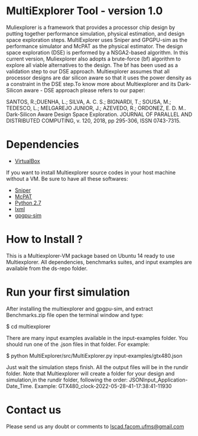 MultiExplorer Tool - version 1.0
===================
Muliexplorer is a framework that provides a processor chip design by putting together performance simulation, physical estimation, and 
design space exploration steps. MultiExplorer uses Sniper and GPGPU-sim as the performance simulator and McPAT as the physical estimator. The design space exploration (DSE) is performed by a NSGA2-based algorithm. In this current version, Muliexplorer also adopts a brute-force (bf) algorithm to explore all viable alternatives to the design. The bf has been used as a validation step to our DSE approach. Multiexplorer assumes that all processor designs are dar silicon aware so that it uses the power density as a constraint in the DSE step.To know more about Multiexplorer and its Dark-Silicon aware - DSE approach please refers to our paper:

SANTOS, R.;DUENHA, L.; SILVA, A. C. S.; BIGNARDI, T.; SOUSA, M.; TEDESCO, L.; MELGAREJO JUNIOR, J.; AZEVEDO, R.; ORDONEZ, E. D. M.. 
Dark-Silicon Aware Design Space Exploration. JOURNAL OF PARALLEL AND DISTRIBUTED COMPUTING, v. 120, 2018, pp 295-306, ISSN 0743-7315.


Dependencies
============
- [VirtualBox](https://www.virtualbox.org/wiki/Downloads)

If you want to install Multiexplorer source codes in your host machine without a VM. Be sure to have all these softwares:
- [Sniper](http://snipersim.org)
- [McPAT](http://www.hpl.hp.com/research/mcpat/)
- [Python 2.7](https://www.python.org/download/releases/2.7/)
- [lxml](http://lxml.de/)
- [gpgpu-sim](https://github.com/gpgpu-sim/gpgpu-sim_distribution)


How to Install ?
================
This is a Multiexplorer-VM package based on Ubuntu 14 ready to use Multiexplorer. All dependencies, benchmarks suites, and input examples are available from the ds-repo folder. 


Run your first simulation
=========================
After installing the multiexplorer and  gpgpu-sim, and extract Benchmarks.zip file open the terminal window and type:

$ cd multiexplorer

There are many input examples available in the input-examples folder. You should run one of the .json files in that folder. For example:

$ python MultiExplorer/src/MultiExplorer.py input-examples/gtx480.json

Just wait the simulation steps finish. All the output files will be in the rundir folder. Note that Multiexplorer will create a folder 
for your design and simulation,in the rundir folder, following the order: JSONInput_Application-Date_Time. 
Example: GTX480_clock-2022-05-28-41-17:38:41-11930


<!-- Output files
=========================
These files will be in the rundir folder after running Multiexplorer:
         

MCPATPhysicalResults.txt: McPAT physical estimates (area, power, etc.) of the original design.
               
outputBruteForce.csv: a csv file with all the configurations obtained from our BF DS-DSE algorithm.
      
BFSOutput.txt: outputs of the performance simulator. 

BFSstderr.txt: the performance simulator error.     

populationResults.csv: a csv file with all the configurations from our NSGA2-based DS-DSE algorithm.

SniperPerformanceResults.txt: log file of the performance simulator

SniperSimQuarkCholesky_mcpatInput.xml: input file for the Physical estimator (McPAT).

**May there are other files that are reserved for future use in Multiexplorer. -->


Contact us
=========================
Please send us any doubt or comments to lscad.facom.ufms@gmail.com
